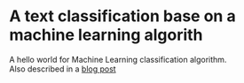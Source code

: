 # A text classification base on a machine learning algorith  

A hello world for Machine Learning classification algorithm.  
Also described in a [blog post](https://blog.cozma.online/hello-ML/)
